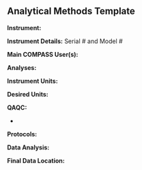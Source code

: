 ## Analytical Methods Template

**Instrument:**

**Instrument Details:** Serial \# and Model \#

**Main COMPASS User(s):**

**Analyses:**

**Instrument Units:**

**Desired Units:**

**QAQC:**

-   

**Protocols:**

**Data Analysis:**

**Final Data Location:**
